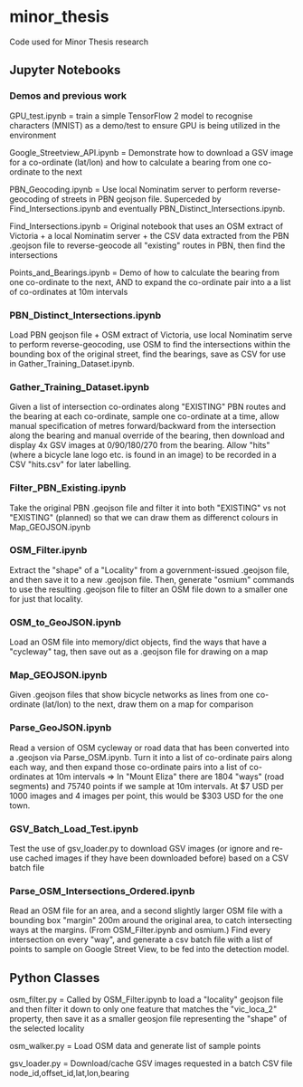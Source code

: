 # minor_thesis
Code used for Minor Thesis research

## Jupyter Notebooks

### Demos and previous work

GPU_test.ipynb = train a simple TensorFlow 2 model to recognise characters (MNIST)
as a demo/test to ensure GPU is being utilized in the environment

Google_Streetview_API.ipynb = Demonstrate how to download a GSV image for a
co-ordinate (lat/lon) and how to calculate a bearing from one co-ordinate to the next

PBN_Geocoding.ipynb = Use local Nominatim server to perform reverse-geocoding
of streets in PBN geojson file.  Superceded by Find_Intersections.ipynb
and eventually PBN_Distinct_Intersections.ipynb.

Find_Intersections.ipynb = Original notebook that uses an OSM extract of Victoria +
a local Nominatim server + the CSV data extracted from the PBN .geojson file
to reverse-geocode all "existing" routes in PBN, then find the intersections

Points_and_Bearings.ipynb = Demo of how to calculate the bearing from one co-ordinate
to the next, AND to expand the co-ordinate pair into a a list of co-ordinates
at 10m intervals

### PBN_Distinct_Intersections.ipynb
Load PBN geojson file + OSM extract of Victoria,
use local Nominatim serve to perform reverse-geocoding, use OSM to find the
intersections within the bounding box of the original street, find the bearings,
save as CSV for use in Gather_Training_Dataset.ipynb. 

### Gather_Training_Dataset.ipynb
Given a list of intersection co-ordinates along "EXISTING" PBN routes 
and the bearing at each co-ordinate, sample one co-ordinate at a time, allow manual
specification of metres forward/backward from the intersection along the bearing and
manual override of the bearing, then download and display 4x GSV images at 0/90/180/270
from the bearing.  Allow "hits" (where a bicycle lane logo etc. is found in an image)
to be recorded in a CSV "hits.csv" for later labelling.

### Filter_PBN_Existing.ipynb
Take the original PBN .geojson file and filter it
into both "EXISTING" vs not "EXISTING" (planned) so that we can draw them
as differenct colours in Map_GEOJSON.ipynb

### OSM_Filter.ipynb
Extract the "shape" of a "Locality" from a government-issued .geojson file,
and then save it to a new .geojson file.  Then, generate "osmium" commands to use
the resulting .geojson file to filter an OSM file down to a smaller one for
just that locality.

### OSM_to_GeoJSON.ipynb
Load an OSM file into memory/dict objects, find the ways that
have a "cycleway" tag, then save out as a .geojson file for drawing on a map

### Map_GEOJSON.ipynb
Given .geojson files that show bicycle networks as lines from
one co-ordinate (lat/lon) to the next, draw them on a map for comparison

### Parse_GeoJSON.ipynb
Read a version of OSM cycleway or road data that has been converted into a .geojson
via Parse_OSM.ipynb.  Turn it into a list of co-ordinate pairs along each way,
and then expand those co-ordinate pairs into a list of co-ordinates at 10m intervals
=> In "Mount Eliza" there are 1804 "ways" (road segments) and 75740 points if we
sample at 10m intervals.  At $7 USD per 1000 images and 4 images per point, this
would be $303 USD for the one town.

### GSV_Batch_Load_Test.ipynb
Test the use of gsv_loader.py to download GSV images (or ignore and re-use cached
images if they have been downloaded before) based on a CSV batch file


### Parse_OSM_Intersections_Ordered.ipynb

Read an OSM file for an area, and a second slightly larger OSM file with a bounding box "margin"
200m around the original area, to catch intersecting ways at the margins.  (From OSM_Filter.ipynb
and osmium.)  Find every intersection on every "way", and generate a csv batch file
with a list of points to sample on Google Street View, to be fed into the detection model.

## Python Classes

osm_filter.py = Called by OSM_Filter.ipynb to load a "locality" geojson file and then
filter it down to only one feature that matches the "vic_loca_2" property, then
save it as a smaller geosjon file representing the "shape" of the selected locality

osm_walker.py = Load OSM data and generate list of sample points

gsv_loader.py = Download/cache GSV images requested in a batch CSV file
node_id,offset_id,lat,lon,bearing

